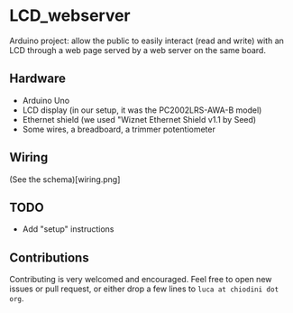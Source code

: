 # LCD_webserver
Arduino project: allow the public to easily interact (read and write) with an LCD through a web page served by a web server on the same board.

## Hardware
- Arduino Uno
- LCD display (in our setup, it was the PC2002LRS-AWA-B model)
- Ethernet shield (we used "Wiznet Ethernet Shield v1.1 by Seed)
- Some wires, a breadboard, a trimmer potentiometer

## Wiring
(See the schema)[wiring.png]

## TODO
- Add "setup" instructions

## Contributions
Contributing is very welcomed and encouraged. Feel free to open new issues or pull request, or either drop a few lines to `luca at chiodini dot org`.

